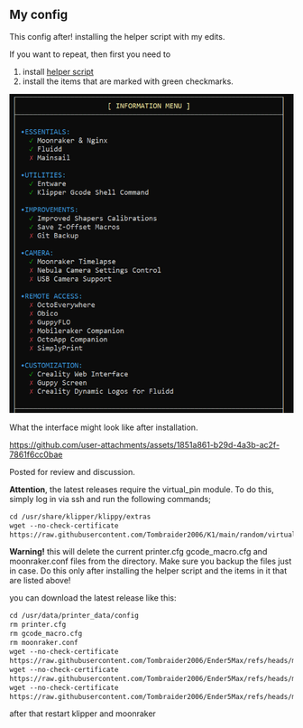 
<h2>My config</h2>

This config after! installing the helper script with my edits.

If you want to repeat, then first you need to

1. install [helper script](https://guilouz.github.io/Creality-Helper-Script-Wiki/helper-script/helper-script-installation/)
2. install the items that are marked with green checkmarks.

![](/images/helper.png)

What the interface might look like after installation.

https://github.com/user-attachments/assets/1851a861-b29d-4a3b-ac2f-7861f6cc0bae

Posted for review and discussion.



**Attention**, the latest releases require the virtual_pin module. To do this, simply log in via ssh and run the following commands;

```
cd /usr/share/klipper/klippy/extras
wget --no-check-certificate https://raw.githubusercontent.com/Tombraider2006/K1/main/random/virtual_pins.py

```
**Warning!** this will delete the current printer.cfg gcode_macro.cfg and moonraker.conf files from the directory. Make sure you backup the files just in case. Do this only after installing the helper script and the items in it that are listed above!

you can download the latest release like this:

```
cd /usr/data/printer_data/config
rm printer.cfg
rm gcode_macro.cfg
rm moonraker.conf
wget --no-check-certificate https://raw.githubusercontent.com/Tombraider2006/Ender5Max/refs/heads/main/config_my/printer.cfg
wget --no-check-certificate https://raw.githubusercontent.com/Tombraider2006/Ender5Max/refs/heads/main/config_my/gcode_macro.cfg
wget --no-check-certificate https://raw.githubusercontent.com/Tombraider2006/Ender5Max/refs/heads/main/config_my/moonraker.conf

```

after that restart klipper and moonraker
